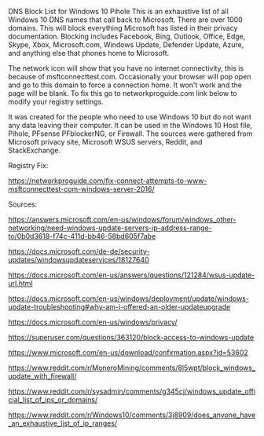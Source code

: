 
DNS Block List for Windows 10 Pihole
This is an exhaustive list of all Windows 10 DNS names that call back to Microsoft. There are over 1000 domains. This will block everything Microsoft has listed in their privacy documentation. Blocking includes Facebook, Bing, Outlook, Office, Edge, Skype, Xbox, Microsoft.com, Windows Update, Defender Update, Azure, and anything else that phones home to Microsoft.

The network icon will show that you have no internet connectivity, this is because of msftconnecttest.com. Occasionally your browser will pop open and go to this domain to force a connection home. It won't work and the page will be blank. To fix this go to networkproguide.com link below to modify your registry settings.

It was created for the people who need to use Windows 10 but do not want any data leaving their computer.
It can be used in the Windows 10 Host file, Pihole, PFsense PFblockerNG, or Firewall.
The sources were gathered from Microsoft privacy site, Microsoft WSUS servers, Reddit, and StackExchange. 

Registry Fix:

https://networkproguide.com/fix-connect-attempts-to-www-msftconnecttest-com-windows-server-2016/

Sources:

https://answers.microsoft.com/en-us/windows/forum/windows_other-networking/need-windows-update-servers-ip-address-range-to/0b0d3618-f74c-411d-bb46-58bd605f7abe

https://docs.microsoft.com/de-de/security-updates/windowsupdateservices/18127640

https://docs.microsoft.com/en-us/answers/questions/121284/wsus-update-url.html

https://docs.microsoft.com/en-us/windows/deployment/update/windows-update-troubleshooting#why-am-i-offered-an-older-updateupgrade

https://docs.microsoft.com/en-us/windows/privacy/

https://superuser.com/questions/363120/block-access-to-windows-update

https://www.microsoft.com/en-us/download/confirmation.aspx?id=53602

https://www.reddit.com/r/MoneroMining/comments/8l5wpt/block_windows_update_with_firewall/

https://www.reddit.com/r/sysadmin/comments/g345cj/windows_update_official_list_of_ips_or_domains/

https://www.reddit.com/r/Windows10/comments/3j8909/does_anyone_have_an_exhaustive_list_of_ip_ranges/
